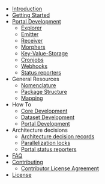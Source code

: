 - [Introduction](/)
- [Getting Started](/getting-started.md)
- [Portal Development](/portal-development/001-portal.md)
    - [Explorer](/portal-development/002-explorer.md)
    - [Emitter](/portal-development/003-emitter.md)
    - [Receiver](/portal-development/004-receiver.md)
    - [Morphers](/portal-development/005-morphers.md)
    - [Key-Value-Storage](/portal-development/006-key-value-storage.md)
    - [Cronjobs](/portal-development/007-cronjobs.md)
    - [Webhooks](/portal-development/008-webhooks.md)
    - [Status reporters](/portal-development/009-status-reporting.md)
- General Resources
    - [Nomenclature](/general-resources/001-nomenclature.md)
    - [Package Structure](/general-resources/002-package-structure.md)
    - [Mapping](/general-resources/003-mapping.md)
- How To
    - [Core Development](/how-to/001-core-development.md)
    - [Dataset Development](/how-to/002-dataset-development.md)
    - [Portal Development](/how-to/003-portal-development.md)
- Architecture decisions
    - [Architecture decision records](/adr/2020-08-10-architecture-decision-records.md)
    - [Parallelization locks](/adr/2020-08-28-parallelization-locks.md)
    - [Portal status reporters](/adr/2020-10-15-portal-status-reporters.md)
- [FAQ](/faq.md)
- [Contributing](/contributing.md)
    - [Contributor License Agreement](/cla.md)
- [License](/license.md)
